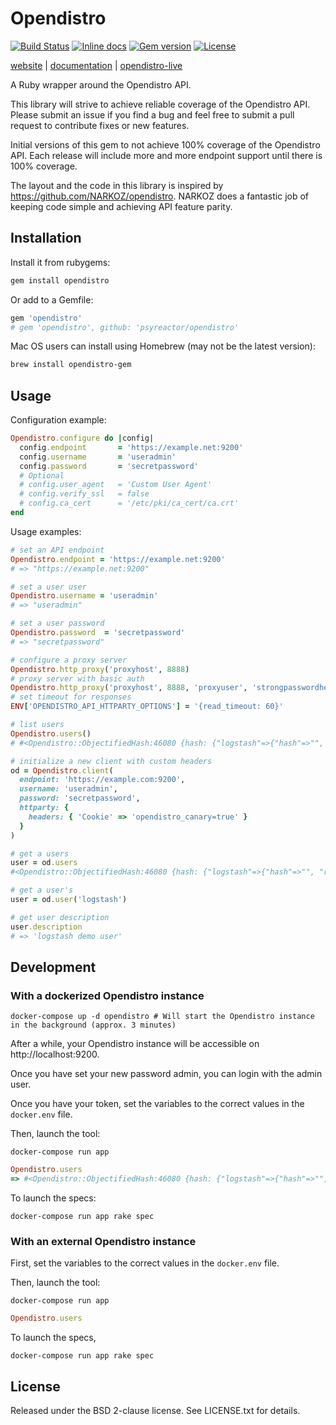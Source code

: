 # Opendistro

[![Build Status](https://img.shields.io/github/workflow/status/NARKOZ/opendistro/CI/master)](https://github.com/NARKOZ/opendistro/actions?query=workflow%3ARuby)
[![Inline docs](https://inch-ci.org/github/NARKOZ/opendistro.svg)](https://inch-ci.org/github/NARKOZ/opendistro)
[![Gem version](https://img.shields.io/gem/v/opendistro.svg)](https://rubygems.org/gems/opendistro)
[![License](https://img.shields.io/badge/license-BSD-red.svg)](https://github.com/NARKOZ/opendistro/blob/master/LICENSE.txt)

[website](https://narkoz.github.io/opendistro) |
[documentation](https://www.rubydoc.info/gems/opendistro/frames) |
[opendistro-live](https://github.com/NARKOZ/opendistro-live)

A Ruby wrapper around the Opendistro API.

This library will strive to achieve reliable coverage of the Opendistro API. Please submit an issue if you find a bug and feel free to submit a pull request to contribute fixes or new features.

Initial versions of this gem to not achieve 100% coverage of the Opendistro API. Each release will include more and more endpoint support until there is 100% coverage.

The layout and the code in this library is inspired by https://github.com/NARKOZ/opendistro. NARKOZ does a fantastic job of keeping code simple and achieving API feature parity.

## Installation

Install it from rubygems:

```sh
gem install opendistro
```

Or add to a Gemfile:

```ruby
gem 'opendistro'
# gem 'opendistro', github: 'psyreactor/opendistro'
```

Mac OS users can install using Homebrew (may not be the latest version):

```sh
brew install opendistro-gem
```

## Usage

Configuration example:

```ruby
Opendistro.configure do |config|
  config.endpoint       = 'https://example.net:9200' 
  config.username       = 'useradmin'
  config.password       = 'secretpassword'
  # Optional
  # config.user_agent   = 'Custom User Agent'
  # config.verify_ssl   = false
  # config.ca_cert      = '/etc/pki/ca_cert/ca.crt'
end
```

Usage examples:

```ruby
# set an API endpoint
Opendistro.endpoint = 'https://example.net:9200'
# => "https://example.net:9200"

# set a user user
Opendistro.username = 'useradmin'
# => "useradmin"

# set a user password
Opendistro.password  = 'secretpassword'
# => "secretpassword"

# configure a proxy server
Opendistro.http_proxy('proxyhost', 8888)
# proxy server with basic auth
Opendistro.http_proxy('proxyhost', 8888, 'proxyuser', 'strongpasswordhere')
# set timeout for responses
ENV['OPENDISTRO_API_HTTPARTY_OPTIONS'] = '{read_timeout: 60}'

# list users
Opendistro.users()
# #<Opendistro::ObjectifiedHash:46080 {hash: {"logstash"=>{"hash"=>"", "reserved"=>false, "hidden"=>false, "backend_roles"=>["logstash"], "attributes"=>{}, "description"=>"Demo logstash user", "opendistro_security_roles"=>[], "static"=>false}, "snapshotrestore"=>{"hash"=>"", "reserved"=>false, "hidden"=>false, "backend_roles"=>["snapshotrestore"], "attributes"=>{}, "description"=>"Demo snapshotrestore user", "opendistro_security_roles"=>[], "static"=>false}, "admin"=>{"hash"=>"", "reserved"=>true, "hidden"=>false, "backend_roles"=>["admin"], "attributes"=>{}, "description"=>"Demo admin user", "opendistro_security_roles"=>[], "static"=>false}, "kibanaserver"=>{"hash"=>"", "reserved"=>true, "hidden"=>false, "backend_roles"=>[], "attributes"=>{}, "description"=>"Demo kibanaserver user", "opendistro_security_roles"=>[], "static"=>false}, "kibanaro"=>{"hash"=>"", "reserved"=>false, "hidden"=>false, "backend_roles"=>["kibanauser", "readall"], "attributes"=>{"attribute1"=>"value1", "attribute2"=>"value2", "attribute3"=>"value3"}, "description"=>"Demo kibanaro user", "opendistro_security_roles"=>[], "static"=>false}, "readall"=>{"hash"=>"", "reserved"=>false, "hidden"=>false, "backend_roles"=>["readall"], "attributes"=>{}, "description"=>"Demo readall user", "opendistro_security_roles"=>[], "static"=>false}}}

# initialize a new client with custom headers
od = Opendistro.client(
  endpoint: 'https://example.com:9200',
  username: 'useradmin',
  password: 'secretpassword',
  httparty: {
    headers: { 'Cookie' => 'opendistro_canary=true' }
  }
)

# get a users
user = od.users
#<Opendistro::ObjectifiedHash:46080 {hash: {"logstash"=>{"hash"=>"", "reserved"=>false, "hidden"=>false, "backend_roles"=>["logstash"], "attributes"=>{}, "description"=>"Demo logstash user", "opendistro_security_roles"=>[], "static"=>false}, "snapshotrestore"=>{"hash"=>"", "reserved"=>false, "hidden"=>false, "backend_roles"=>["snapshotrestore"], "attributes"=>{}, "description"=>"Demo snapshotrestore user", "opendistro_security_roles"=>[], "static"=>false}, "admin"=>{"hash"=>"", "reserved"=>true, "hidden"=>false, "backend_roles"=>["admin"], "attributes"=>{}, "description"=>"Demo admin user", "opendistro_security_roles"=>[], "static"=>false}, "kibanaserver"=>{"hash"=>"", "reserved"=>true, "hidden"=>false, "backend_roles"=>[], "attributes"=>{}, "description"=>"Demo kibanaserver user", "opendistro_security_roles"=>[], "static"=>false}, "kibanaro"=>{"hash"=>"", "reserved"=>false, "hidden"=>false, "backend_roles"=>["kibanauser", "readall"], "attributes"=>{"attribute1"=>"value1", "attribute2"=>"value2", "attribute3"=>"value3"}, "description"=>"Demo kibanaro user", "opendistro_security_roles"=>[], "static"=>false}, "readall"=>{"hash"=>"", "reserved"=>false, "hidden"=>false, "backend_roles"=>["readall"], "attributes"=>{}, "description"=>"Demo readall user", "opendistro_security_roles"=>[], "static"=>false}}}

# get a user's 
user = od.user('logstash')

# get user description
user.description
# => 'logstash demo user'

```


## Development

### With a dockerized Opendistro instance

```shell
docker-compose up -d opendistro # Will start the Opendistro instance in the background (approx. 3 minutes)
```

After a while, your Opendistro instance will be accessible on http://localhost:9200.

Once you have set your new password admin, you can login with the admin user.

Once you have your token, set the variables to the correct values in the `docker.env` file.

Then, launch the tool:

```shell
docker-compose run app
```

```ruby
Opendistro.users
=> #<Opendistro::ObjectifiedHash:46080 {hash: {"logstash"=>{"hash"=>"", "reserved"=>false, "hidden"=>false, "backend_roles"=>["logstash"], "attributes"=>{}, "description"=>"Demo logstash user", "opendistro_security_roles"=>[], "static"=>false}, "snapshotrestore"=>{"hash"=>"", "reserved"=>false, "hidden"=>false, "backend_roles"=>["snapshotrestore"], "attributes"=>{}, "description"=>"Demo snapshotrestore user", "opendistro_security_roles"=>[], "static"=>false}, "admin"=>{"hash"=>"", "reserved"=>true, "hidden"=>false, "backend_roles"=>["admin"], "attributes"=>{}, "description"=>"Demo admin user", "opendistro_security_roles"=>[], "static"=>false}, "kibanaserver"=>{"hash"=>"", "reserved"=>true, "hidden"=>false, "backend_roles"=>[], "attributes"=>{}, "description"=>"Demo kibanaserver user", "opendistro_security_roles"=>[], "static"=>false}, "kibanaro"=>{"hash"=>"", "reserved"=>false, "hidden"=>false, "backend_roles"=>["kibanauser", "readall"], "attributes"=>{"attribute1"=>"value1", "attribute2"=>"value2", "attribute3"=>"value3"}, "description"=>"Demo kibanaro user", "opendistro_security_roles"=>[], "static"=>false}, "readall"=>{"hash"=>"", "reserved"=>false, "hidden"=>false, "backend_roles"=>["readall"], "attributes"=>{}, "description"=>"Demo readall user", "opendistro_security_roles"=>[], "static"=>false}}}

```
To launch the specs:

```shell
docker-compose run app rake spec
```

### With an external Opendistro instance

First, set the variables to the correct values in the `docker.env` file.

Then, launch the tool:

```shell
docker-compose run app
```

```ruby
Opendistro.users
```

To launch the specs,

```shell
docker-compose run app rake spec
```

## License

Released under the BSD 2-clause license. See LICENSE.txt for details.
